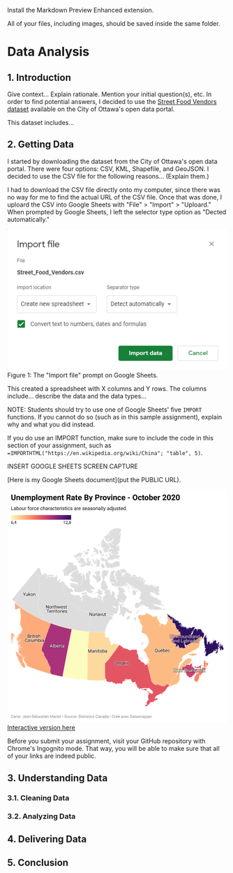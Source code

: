Install the Markdown Preview Enhanced extension.

All of your files, including images, should be saved inside the same folder.

# Data Analysis
## 1. Introduction

Give context... Explain rationale. Mention your initial question(s), etc. In order to find potential answers, I decided to use the [Street Food Vendors dataset](https://open.ottawa.ca/datasets/street-food-vendors/explore?location=45.390961%2C-75.706531%2C4.56) available on the City of Ottawa's open data portal.

This dataset includes...

## 2. Getting Data

I started by downloading the dataset from the City of Ottawa's open data portal. There were four options: CSV, KML, Shapefile, and GeoJSON. I decided to use the CSV file for the following reasons... (Explain them.)

I had to download the CSV file directly onto my computer, since there was no way for me to find the actual URL of the CSV file. Once that was done, I uploard the CSV into Google Sheets with "File" > "Import" > "Uploard." When prompted by Google Sheets, I left the selector type option as "Dected automatically."

![](import_file.png)
Figure 1: The "Import file" prompt on Google Sheets.

This created a spreadsheet with X columns and Y rows. The columns include... describe the data and the data types...

NOTE: Students should try to use one of Google Sheets' five `IMPORT` functions. If you cannot do so (such as in this sample assignment), explain why and what you did instead.

If you do use an IMPORT function, make sure to include the code in this section of your assignment, such as `=IMPORTHTML("https://en.wikipedia.org/wiki/China"; "table", 5)`.






INSERT GOOGLE SHEETS SCREEN CAPTURE

[Here is my Google Sheets document](put the PUBLIC URL).

![](map.png)
[Interactive version here](https://datawrapper.dwcdn.net/o7Wwp/2/)


Before you submit your assignment, visit your GitHub repository with Chrome's Ingognito mode. That way, you will be able to make sure that all of your links are indeed public.

## 3. Understanding Data

### 3.1. Cleaning Data

### 3.2. Analyzing Data

## 4. Delivering Data

## 5. Conclusion